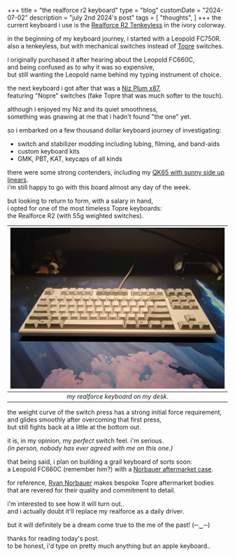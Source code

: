 +++
title = "the realforce r2 keyboard"
type = "blog"
customDate = "2024-07-02"
description = "july 2nd 2024's post"
tags = [
    "thoughts",
]
+++
the current keyboard i use is the [Realforce R2 Tenkeyless](https://mechanicalkeyboards.com/products/topre-realforce-r2-ivory) in the ivory colorway.

in the beginning of my keyboard journey, i started with a Leopold FC750R.\
also a tenkeyless, but with mechanical switches instead of [Topre](https://deskthority.net/wiki/Topre_switch) switches.

i originally purchased it after hearing about the Leopold FC660C,\
and being confused as to why it was so expensive,\
but still wanting the Leopold name behind my typing instrument of choice.

the next keyboard i got after that was a [Niz Plum x87](https://www.nizkeyboard.com/products/niz-2019-new-x87-electro-capacitive-bluetooth-keyboard-non-rgb-white-black),\
featuring "Nopre" switches (fake Topre that was much softer to the touch).

although i enjoyed my Niz and its quiet smoothness,\
something was gnawing at me that i hadn't found "the one" yet.

so i embarked on a few thousand dollar keyboard journey of investigating:
- switch and stabilizer modding including lubing, filming, and band-aids
- custom keyboard kits
- GMK, PBT, KAT, keycaps of all kinds

there were some strong contenders, including my [QK65 with sunny side up linears](https://www.youtube.com/watch?v=K5h_mqy-rGE).\
i'm still happy to go with this board almost any day of the week.

but looking to return to form, with a salary in hand,\
i opted for one of the most timeless Topre keyboards:\
the Realforce R2 (with 55g weighted switches).

| ![realforce r2 keyboard](/images/realforce.jpg) | 
|:--:| 
| *my realforce keyboard on my desk.* |

the weight curve of the switch press has a strong initial force requirement,\
and glides smoothly after overcoming that first press,\
but still fights back at a little at the bottom out.

it is, in my opinion, my *perfect* switch feel. i'm serious.\
*(in person, nobody has ever agreed with me on this one.)*

that being said, i plan on building a grail keyboard of sorts soon:\
a Leopold FC660C (remember him?) with a [Norbauer aftermarket case](https://www.norbauer.co/products/the-heavy-6-mark-ii?variant=47887019409716).

for reference, [Ryan Norbauer](https://www.youtube.com/watch?v=KIvqFsXu4xg) makes bespoke Topre aftermarket bodies\
that are revered for their quality and commitment to detail.

i'm interested to see how it will turn out..\
and i actually doubt it'll replace my realforce as a daily driver.

but it will definitely be a dream come true to the me of the past! (─‿─)

thanks for reading today's post.\
to be honest, i'd type on pretty much anything but an apple keyboard..